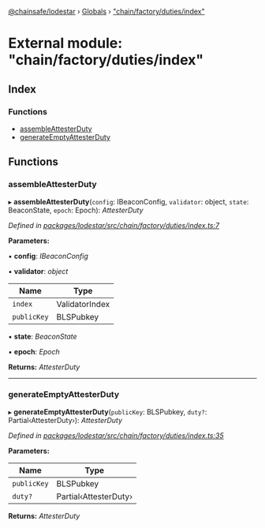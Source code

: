 [@chainsafe/lodestar](../README.md) › [Globals](../globals.md) › ["chain/factory/duties/index"](_chain_factory_duties_index_.md)

# External module: "chain/factory/duties/index"

## Index

### Functions

* [assembleAttesterDuty](_chain_factory_duties_index_.md#assembleattesterduty)
* [generateEmptyAttesterDuty](_chain_factory_duties_index_.md#generateemptyattesterduty)

## Functions

###  assembleAttesterDuty

▸ **assembleAttesterDuty**(`config`: IBeaconConfig, `validator`: object, `state`: BeaconState, `epoch`: Epoch): *AttesterDuty*

*Defined in [packages/lodestar/src/chain/factory/duties/index.ts:7](https://github.com/ChainSafe/lodestar/blob/663f5df9e/packages/lodestar/src/chain/factory/duties/index.ts#L7)*

**Parameters:**

▪ **config**: *IBeaconConfig*

▪ **validator**: *object*

Name | Type |
------ | ------ |
`index` | ValidatorIndex |
`publicKey` | BLSPubkey |

▪ **state**: *BeaconState*

▪ **epoch**: *Epoch*

**Returns:** *AttesterDuty*

___

###  generateEmptyAttesterDuty

▸ **generateEmptyAttesterDuty**(`publicKey`: BLSPubkey, `duty?`: Partial‹AttesterDuty›): *AttesterDuty*

*Defined in [packages/lodestar/src/chain/factory/duties/index.ts:35](https://github.com/ChainSafe/lodestar/blob/663f5df9e/packages/lodestar/src/chain/factory/duties/index.ts#L35)*

**Parameters:**

Name | Type |
------ | ------ |
`publicKey` | BLSPubkey |
`duty?` | Partial‹AttesterDuty› |

**Returns:** *AttesterDuty*
